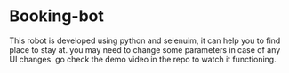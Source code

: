 # Booking-bot

This robot is developed using python and selenuim, it can help you to find place to stay at. you may need to change some parameters in case of any UI changes.
go check the demo video in the repo to watch it functioning.
